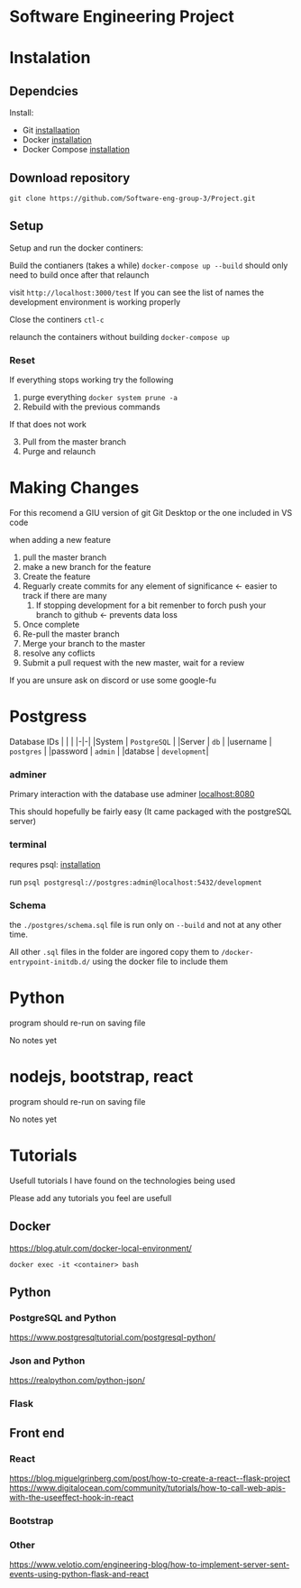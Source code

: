 # Software Engineering Project

# Instalation
## Dependcies
Install:

* Git           [installaation](https://git-scm.com/book/en/v2/Getting-Started-Installing-Git)
* Docker [installation](https://docs.docker.com/get-docker/)
* Docker Compose [installation](https://docs.docker.com/compose/install/)

## Download repository

`git clone https://github.com/Software-eng-group-3/Project.git`

## Setup
Setup and run the docker continers:

Build the contianers (takes a while)
`docker-compose up --build`
should only need to build once after that relaunch

visit `http://localhost:3000/test` 
If you can see the list of names the development environment is working properly

Close the continers `ctl-c`

relaunch the containers without building `docker-compose up`

### Reset
If everything stops working try the following

1. purge everything `docker system prune -a`
2. Rebuild with the previous commands

If that does not work

3. Pull from the master branch
4. Purge and relaunch



# Making Changes
For this recomend a GIU version of git Git Desktop or the one included in VS code

when adding a new feature

1. pull the master branch
2. make a new branch for the feature
3. Create the feature
4. Reguarly create commits for any element of significance <- easier to track if there are many
   1. If stopping development for a bit remenber to forch push your branch to github <- prevents data loss
5. Once complete
6. Re-pull the master branch
7. Merge your branch to the master
8. resolve any coflicts
9. Submit a pull request with the new master, wait for a review

If you are unsure ask on discord or use some google-fu

# Postgress
Database IDs
| | |
|-|-|
|System   | `PostgreSQL` |
|Server   | `db`         |
|username | `postgres`   |
|password | `admin`      |
|databse  | `development`|

### adminer
Primary interaction with the database use adminer
[localhost:8080](http://localhost:8080)

This should hopefully be fairly easy
(It came packaged with the postgreSQL server)

### terminal
requres psql: [installation](https://blog.timescale.com/blog/how-to-install-psql-on-mac-ubuntu-debian-windows/)

run `psql postgresql://postgres:admin@localhost:5432/development`

### Schema

the `./postgres/schema.sql` file is run only on `--build` and not at any other time.

All other `.sql` files in the folder are ingored copy them to `/docker-entrypoint-initdb.d/` using the docker file to include them

# Python 

program should re-run on saving file

No notes yet

# nodejs, bootstrap, react

program should re-run on saving file

No notes yet





# Tutorials
Usefull tutorials I have found on the technologies being used

Please add any tutorials you feel are usefull

## Docker
https://blog.atulr.com/docker-local-environment/

`docker exec -it <container> bash`

## Python

### PostgreSQL and Python 

https://www.postgresqltutorial.com/postgresql-python/

### Json and Python

https://realpython.com/python-json/

### Flask


## Front end
### React
https://blog.miguelgrinberg.com/post/how-to-create-a-react--flask-project
https://www.digitalocean.com/community/tutorials/how-to-call-web-apis-with-the-useeffect-hook-in-react
### Bootstrap


### Other

https://www.velotio.com/engineering-blog/how-to-implement-server-sent-events-using-python-flask-and-react

